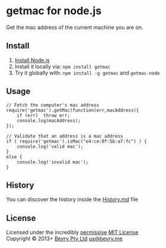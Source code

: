# getmac for node.js

Get the mac address of the current machine you are on.

## Install

1. [Install Node.js](http://bevry.me/node/install)
1. Install it locally via: `npm install getmac`
1. Try it globally with: `npm install -g getmac` and  `getmac-node`

## Usage

```
// Fetch the computer's mac address
require('getmac').getMac(function(err,macAddress){
	if (err)  throw err;
	console.log(macAddress);	
});

// Validate that an address is a mac address
if ( require('getmac').isMac("e4:ce:8f:5b:a7:fc") ) {
	console.log('valid mac');
}
else {
	console.log('invalid mac');
}
```


## History
You can discover the history inside the [History.md](https://github.com/bevry/getmac/blob/master/History.md#files) file


## License
Licensed under the incredibly [permissive](http://en.wikipedia.org/wiki/Permissive_free_software_licence) [MIT License](http://creativecommons.org/licenses/MIT/)
<br/>Copyright © 2013+ [Bevry Pty Ltd](http://bevry.me) <us@bevry.me>